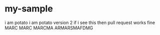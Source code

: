 # my-sample
i am potato
i am potato version 2
if i see this then pull request works fine
MARC MARC MARCMA ARMARSMAFDMG
